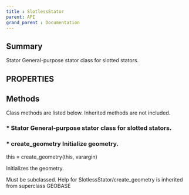 ```yaml
---
title : SlotlessStator
parent: API
grand_parent : Documentation
---
```

## Summary
Stator General-purpose stator class for slotted stators.
## PROPERTIES
## Methods
Class methods are listed below. Inherited methods are not included.
### * Stator General-purpose stator class for slotted stators.

### * create_geometry Initialize geometry.

this = create_geometry(this, varargin)

Initializes the geometry.

Must be subclassed.
Help for SlotlessStator/create_geometry is inherited from superclass GEOBASE

